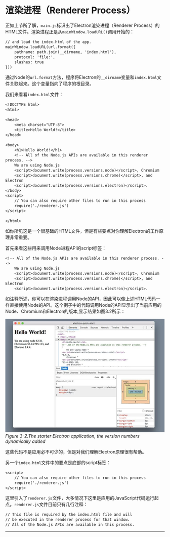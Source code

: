 # 渲染进程（Renderer Process）

正如上节所了解，`main.js`标识出了Electron渲染进程（Renderer Process）的HTML文件。渲染进程正是从`mainWindow.loadURL()`调用开始的：
```
// and load the index.html of the app.
mainWindow.loadURL(url.format({
    pathname: path.join(__dirname, 'index.html'),
    protocol: 'file:',
    slashes: true
}))
```
通过Node的`url.format`方法，程序将Electron的`__dirname`变量和`index.html`文件关联起来。这个变量指向了程序的根目录。

我们来看看`index.html`文件：
```
<!DOCTYPE html>
<html>
    
<head>
    <meta charset="UTF-8">
    <title>Hello World!</title>
</head>

<body>
    <h1>Hello World!</h1>
    <!-- All of the Node.js APIs are available in this renderer process. -->
    We are using Node.js
    <script>document.write(process.versions.node)</script>, Chromium
    <script>document.write(process.versions.chrome)</script>, and Electron
    <script>document.write(process.versions.electron)</script>.
</body>
<script>
    // You can also require other files to run in this process
    require('./renderer.js')
</script>

</html>
```
如你所见这是一个很基础的HTML文件，但是有些要点对你理解Electron的工作原理非常重要。

首先来看这些用来调用Node进程API的script标签：
```
<!-- All of the Node.js APIs are available in this renderer process. -->
    We are using Node.js
    <script>document.write(process.versions.node)</script>, Chromium
    <script>document.write(process.versions.chrome)</script>, and Electron
    <script>document.write(process.versions.electron)</script>.
```
如注释所述，你可以在渲染进程调用Node的API，因此可以像上述HTML代码一样直接使用Node的API。这个例子中的代码调用Node的API显示出了当前应用的Node、Chromium和Electron的版本,显示结果如图3.2所示：

![3.2](https://github.com/Housz/Electron-From-Beginner-to-Pro/blob/master/imgs/3.2.jpg)     
*Figure 3-2.The starter Electron application, the version numbers dynamically added*   

这些代码不是应用必不可少的，但是对我们理解Electron原理很有帮助。

另一个`index.html`文件中的要点是底部的script标签：
```
<script>
    // You can also require other files to run in this process
    require('./renderer.js')
</script>
```
这里引入了`renderer.js`文件，大多情况下这里是应用的JavaScript代码运行起点。`renderer.js`文件目前只有几行注释：

```
// This file is required by the index.html file and will
// be executed in the renderer process for that window.
// All of the Node.js APIs are available in this process.
```

------------
